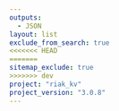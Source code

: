 ```yaml
---
outputs:
  - JSON
layout: list
exclude_from_search: true
<<<<<<< HEAD
=======
sitemap_exclude: true
>>>>>>> dev
project: "riak_kv"
project_version: "3.0.8"
---
```



